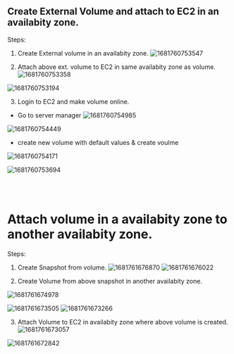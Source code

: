 ## Create External Volume and attach to EC2 in an availabity zone.
Steps: <br>
1. Create External volume in an availabity zone.
![1681760753547](https://user-images.githubusercontent.com/84858868/232594760-9cde8c39-2761-4dde-a672-cf4546f29b70.JPEG)


2. Attach above ext. volume to EC2 in same availabity zone as volume.
![1681760753358](https://user-images.githubusercontent.com/84858868/232594891-31b928ba-9904-46cb-9330-fd0c1075a80c.JPEG)

![1681760753194](https://user-images.githubusercontent.com/84858868/232594944-1adbb0ab-bd80-4766-952a-b744d33d7406.JPEG)


3. Login to EC2 and make volume online.
* Go to server manager
![1681760754985](https://user-images.githubusercontent.com/84858868/232595222-d9f14edb-c69b-4d02-b749-c898184d88b0.JPEG)

![1681760754449](https://user-images.githubusercontent.com/84858868/232595262-47d7da83-4dfb-47e2-8432-d7f47965e9c3.JPEG)

* create new volume  with  default values & create voulme

![1681760754171](https://user-images.githubusercontent.com/84858868/232595298-571aa8ff-35ff-4e6f-8f33-2462e2682b9a.JPEG)

![1681760753694](https://user-images.githubusercontent.com/84858868/232595316-a33277e3-7c8b-4507-803a-d7482cab1204.JPEG)

<br> <br>

# Attach volume in a availabity zone to another availabity zone.
Steps: <br>
1. Create Snapshot from volume.
![1681761676870](https://user-images.githubusercontent.com/84858868/232599130-98a6f676-3a2e-4625-9098-731585fdb93f.JPEG)
![1681761676022](https://user-images.githubusercontent.com/84858868/232599216-60a4cc27-d378-4430-837c-2499b963f946.JPEG)

2. Create Volume  from above snapshot in another availabity zone.

![1681761674978](https://user-images.githubusercontent.com/84858868/232599372-a62c9962-696c-4687-8221-0286cd4a8173.JPEG)

![1681761673505](https://user-images.githubusercontent.com/84858868/232599392-a7129ae5-f0af-4372-a8de-867abe186cfe.JPEG)
![1681761673266](https://user-images.githubusercontent.com/84858868/232599434-7e1fb5bf-2648-4876-a60b-d912b9b510ce.JPEG)

3. Attach Volume to EC2 in availabity zone where above volume is created.
![1681761673057](https://user-images.githubusercontent.com/84858868/232599513-da80b787-6a27-4215-ba15-2af3cdb618a5.JPEG)

![1681761672842](https://user-images.githubusercontent.com/84858868/232599534-96e8122b-dbbf-4daa-8146-53abfab183cb.JPEG)



